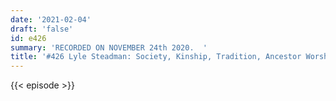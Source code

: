 ```yaml
---
date: '2021-02-04'
draft: 'false'
id: e426
summary: 'RECORDED ON NOVEMBER 24th 2020.  '
title: '#426 Lyle Steadman: Society, Kinship, Tradition, Ancestor Worship, and Religion'
---
```

{{< episode >}}

